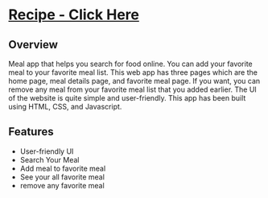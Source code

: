 # [Recipe - Click Here](https://recipe-app-sigma-sage.vercel.app/)

## Overview
Meal app that helps you search for food online. You can add your favorite meal to your favorite meal list. This web app has three pages which are the home page, meal details page, and favorite meal page. If you want, you can remove any meal from your favorite meal list that you added earlier.
The UI of the website is quite simple and user-friendly. This app has been built using HTML, CSS, and Javascript.   

## Features

* User-friendly UI
* Search Your Meal
* Add meal to favorite meal
* See your all favorite meal
* remove any favorite meal 
